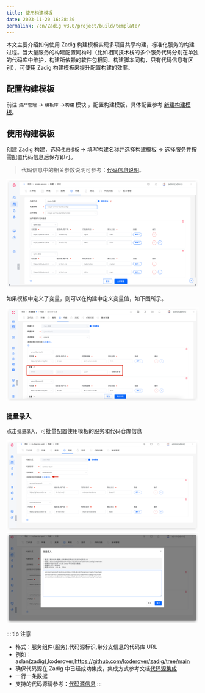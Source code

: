 ```yaml
---
title: 使用构建模板
date: 2023-11-20 16:28:30
permalink: /cn/Zadig v3.0/project/build/template/
---
```


本文主要介绍如何使用 Zadig 构建模板实现多项目共享构建，标准化服务的构建过程。当大量服务的构建配置同构时（比如相同技术栈的多个服务代码分别在单独的代码库中维护，构建所依赖的软件包相同、构建脚本同构，只有代码信息有区别），可使用 Zadig 构建模板来提升配置构建的效率。

## 配置构建模板

前往 `资产管理` -> `模板库` ->`构建` 模块 ，配置构建模版，具体配置参考 [新建构建模板](/cn/Zadig%20v3.0/template/build/#新建模板)。

## 使用构建模板

创建 Zadig 构建，选择`使用模板` -> 填写构建名称并选择构建模板 -> 选择服务并按需配置代码信息后保存即可。

> 代码信息中的相关参数说明可参考：[代码信息说明](/cn/Zadig%20v3.0/project/build/#代码信息)。

![构建模板](../../../_images/create_build_with_template.png)

如果模板中定义了变量，则可以在构建中定义变量值，如下图所示。

![构建模板](../../../_images/create_build_with_template_3.png)

### 批量录入

点击`批量录入`，可批量配置使用模板的服务和代码仓库信息

![构建模板](../../../_images/create_build_with_template_1.png)
![构建模板](../../../_images/create_build_with_template_2.png)

::: tip 注意
- 格式：服务组件(服务),代码源标识,带分支信息的代码库 URL
- 例如：aslan(zadig),koderover,https://github.com/koderover/zadig/tree/main
- 确保代码源在 Zadig 中已经成功集成，集成方式参考文档[代码源集成](/cn/Zadig%20v3.0/settings/codehost/overview)
- 一行一条数据
- 支持的代码源请参考：[代码源信息](/cn/Zadig%20v3.0/settings/codehost/overview/#功能兼容列表)
:::